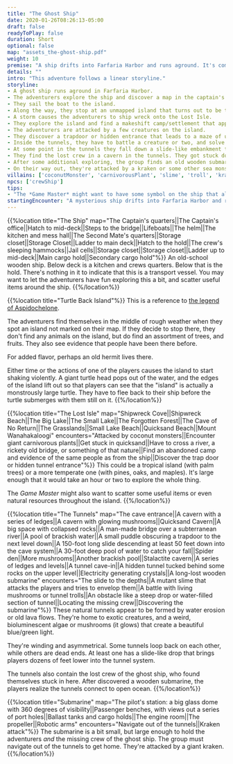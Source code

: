 ```yaml
---
title: "The Ghost Ship"
date: 2020-01-26T08:26:13-05:00
draft: false
readyToPlay: false
duration: Short
optional: false
map: "assets_the-ghost-ship.pdf"
weight: 10
premise: "A ship drifts into Farfaria Harbor and runs aground. It's completely empty.<br><br>There's food still on plates, and cabins filled with the crew's possessions. But there's not a single person to be found on the vessel.<br><br>You do find one clue, though: a map in the captain's cabin that points to a remote island in the Ocean of Lost Sailors.<br><br>*This adventure segues nicely into [Escape from Atlantis](/adventures/escape-from-atlantis/).*"
details: ""
intro: "This adventure follows a linear storyline."
storyline:
- A ghost ship runs aground in Farfaria Harbor.
- The adventurers explore the ship and discover a map in the captain's journal pointing to the Lost Isle.
- They sail the boat to the island.
- Along the way, they stop at an unmapped island that turns out to be the shell of a monstrously large, sleeping sea turtle. The turtle awakens, and the group has to escape before he dives to the depths.
- A storm causes the adventurers to ship wreck onto the Lost Isle.
- They explore the island and find a makeshift camp/settlement that appears to be have been abandoned suddenly.
- The adventurers are attacked by a few creatures on the island.
- They discover a trapdoor or hidden entrance that leads to a maze of underground tunnels, and go explore them.
- Inside the tunnels, they have to battle a creature or two, and solve some problems to keep going.
- At some point in the tunnels they fall down a slide-like embankment that brings them deeper into the tunnel system and prevents them from going back up to the surface.
- They find the lost crew in a cavern in the tunnels. They got stuck down here, too.
- After some additional exploring, the group finds an old wooden submarine in a semi-flooded part of the tunnel. Their ticket out of there!
- On their way out, they're attacked by a kraken or some other sea monster.
villains: ['coconutMonster', 'carnivorousPlant', 'slime', 'troll', 'kraken']
npcs: ['crewShip']
tips:
- "The *Game Master* might want to have some symbol on the ship that also appears at the camp on the Lost Isle to tie together that it's the same crew."
startingEncounter: "A mysterious ship drifts into Farfaria Harbor and runs aground. There doesn't seem to be anyone onboard."
---
```


{{%location title="The Ship" map="The Captain's quarters||The Captain's office||Hatch to mid-deck||Steps to the bridge||Lifeboats||The helm||The kitchen and mess hall||The Second Mate's quarters||Storage closet||Storage Closet||Ladder to main deck||Hatch to the hold||The crew's sleeping hammocks||Jail cells||Storage closet||Storage closet||Ladder up to mid-deck||Main cargo hold||Secondary cargo hold"%}}
An old-school wooden ship. Below deck is a kitchen and crews quarters. Below that is the hold. There's nothing in it to indicate that this is a transport vessel. You may want to let the adventurers have fun exploring this a bit, and scatter useful items around the ship.
{{%/location%}}

{{%location title="Turtle Back Island"%}}
This is a reference to [the legend of Aspidochelone](https://en.wikipedia.org/wiki/Aspidochelone).

The adventurers find themselves in the middle of rough weather when they spot an island not marked on their map. If they decide to stop there, they don't find any animals on the island, but do find an assortment of trees, and fruits. They also see evidence that people have been there before.

For added flavor, perhaps an old hermit lives there.

Either time or the actions of one of the players causes the island to start shaking violently. A giant turtle head pops out of the water, and the edges of the island lift out so that players can see that the "island" is actually a monstrously large turtle. They have to flee back to their ship before the turtle submerges with them still on it.
{{%/location%}}

{{%location title="The Lost Isle" map="Shipwreck Cove||Shipwreck Beach||The Big Lake||The Small Lake||The Forgotten Forest||The Cave of No Return||The Grasslands||Small Lake Beach||Quicksand Beach||Mount Wanahakaloogi" encounters="Attacked by coconut monsters||Encounter giant carnivorous plants||Get stuck in quicksand||Have to cross a river, a rickety old bridge, or something of that nature||Find an abandoned camp and evidence of the same people as from the ship||Discover the trap door or hidden tunnel entrance"%}}
This could be a tropical island (with palm trees) or a more temperate one (with pines, oaks, and maples). It's large enough that it would take an hour or two to explore the whole thing.

The *Game Master* might also want to scatter some useful items or even natural resources throughout the island.
{{%/location%}}

{{%location title="The Tunnels" map="The cave entrance||A cavern with a series of ledges||A cavern with glowing mushrooms||Quicksand Cavern||A big space with collapsed rocks||A man-made bridge over a subterranean river||A pool of brackish water||A small puddle obscuring a trapdoor to the next level down||A 150-foot long slide descending at least 50 feet down into the cave system||A 30-foot deep pool of water to catch your fall||Spider den||More mushrooms||Another brackish pool||Stalactite cavern||A series of ledges and levels||A tunnel cave-in||A hidden tunnel tucked behind some rocks on the upper level||Electricity generating crystals||A long-lost wooden submarine" encounters="The slide to the depths||A mutant slime that attacks the players and tries to envelop them||A battle with living mushrooms or tunnel trolls||An obstacle like a steep drop or water-filled section of tunnel||Locating the missing crew||Discovering the submarine"%}}
These natural tunnels appear to be formed by water erosion or old lava flows. They're home to exotic creatures, and a weird, bioluminescent algae or mushrooms (it glows) that create a beautiful blue/green light.

They're winding and asymmetrical. Some tunnels loop back on each other, while others are dead ends. At least one has a slide-like drop that brings players dozens of feet lower into the tunnel system.

The tunnels also contain the lost crew of the ghost ship, who found themselves stuck in here. After discovered a wooden submarine, the players realize the tunnels connect to open ocean.
{{%/location%}}

{{%location title="Submarine" map="The pilot's station: a big glass dome with 360 degrees of visibility||Passenger benches, with views out a series of port holes||Ballast tanks and cargo holds||The engine room||The propeller||Robotic arms" encounters="Navigate out of the tunnels||Kraken attack"%}}
The submarine is a bit small, but large enough to hold the adventurers *and* the missing crew of the ghost ship. The group must navigate out of the tunnels to get home. They're attacked by a giant kraken.
{{%/location%}}
